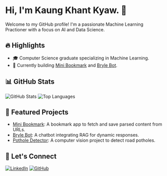 # Hi, I'm Kaung Khant Kyaw. 👋

Welcome to my GitHub profile! I'm a passionate Machine Learning Practioner with a focus on AI and Data Science.

## 🔥 Highlights
- 🎓 Computer Science graduate specializing in Machine Learning.
- 🌱 Currently building [Mini Bookmark](https://github.com/Lawliet-3/mini-bookmark) and [Bryle Bot](https://github.com/Lawliet-3/bryle).

## 📊 GitHub Stats
![GitHub Stats](https://github-readme-stats.vercel.app/api?username=Lawliet-3&show_icons=true&theme=radical)
![Top Languages](https://github-readme-stats.vercel.app/api/top-langs/?username=Lawliet-3&layout=compact&theme=radical)

## 🚀 Featured Projects
- [Mini Bookmark](https://github.com/Lawliet-3/mini-bookmark): A bookmark app to fetch and save parsed content from URLs.
- [Bryle Bot](https://github.com/Lawliet-3/bryle): A chatbot integrating RAG for dynamic responses.
- [Pothole Detector](https://github.com/Lawliet-3/pothole-detector): A computer vision project to detect road potholes.

## 💬 Let's Connect
[![LinkedIn](https://img.shields.io/badge/LinkedIn-Profile-blue)](https://linkedin.com/in/kaung-khant-kyaw/)
[![GitHub](https://img.shields.io/badge/GitHub-Follow-black)](https://github.com/Lawliet-3)


